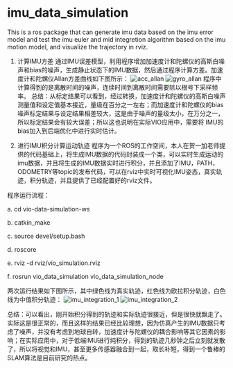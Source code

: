 # imu_data_simulation
This is a ros package that can generate imu data based on the imu error model and test the imu euler and mid integretion algorithm based on the imu motion model, and visualize the trajectory in rviz.

1. 计算IMU方差
通过IMU误差模型，利用程序增加加速度计和陀螺仪的高斯白噪声和bias的噪声，生成静止状态下的IMU数据，然后通过程序计算方差。加速度计和陀螺仪Allan方差曲线如下图所示：
![acc_allan](https://github.com/robosu12/imu_data_simulation/blob/master/picture/acc_allan.jpg)
![gyro_allan](https://github.com/robosu12/imu_data_simulation/blob/master/picture/gyro_allan.jpg)
程序中计算得到的是离散时间的噪声，连续时间到离散时间需要除以根号下采样频率。
总结：从标定结果可以看到，经过转换，加速度计和陀螺仪的高斯白噪声测量值和设定值基本接近，量级在百分之一左右；而加速度计和陀螺仪的bias噪声标定结果与设定结果相差较大，这是由于噪声的量级太小，在万分之一， 所以标定结果会有较大误差；所以这也说明在实际VIO应用中，需要将 IMU的bias加入到后端优化中进行实时估计。

2. 进行IMU积分计算运动轨迹
程序为一个ROS的工作空间，本人在贺一加老师提供的代码基础上，将生成IMU数据的代码封装成一个类，可以实时生成运动的imu数据，并且将生成的IMU数据实时进行积分，并且添加了IMU，PATH，ODOMETRY等topic的发布代码，可以在rviz中实时可视化IMU姿态，真实轨迹，积分轨迹，并且提供了已经配置好的rviz文件。

程序运行流程：

a.	cd  vio-data-simulation-ws

b.	catkin_make

c.	source  devel/setup.bash

d.	roscore

e.	rviz  -d  rviz/vio_simulation.rviz

f.	rosrun  vio_data_simulation vio_data_simulation_node


两次运行结果如下图所示，其中绿色线为真实轨迹，红色线为欧拉积分轨迹，白色线为中值积分轨迹：
![imu_integration_1](https://github.com/robosu12/imu_data_simulation/blob/master/picture/imu_integretion_in_euler_and_mid1.png)
![imu_integration_2](https://github.com/robosu12/imu_data_simulation/blob/master/picture/imu_integretion_in_euler_and_mid2.png)

总结：可以看出，刚开始积分得到的轨迹和实际轨迹很接近，但是很快就飘走了。实际这是很正常的，而且这样的结果已经比较理想，因为仿真产生的IMU数据只考虑了噪声，并没有考虑到地球自转，加速度计与陀螺仪的耦合影响等其它因素的影响；在实际应用中，对于低端IMU进行纯积分，得到的轨迹几秒钟之后立刻就发散了，所以将视觉和IMU，甚至更多传感器融合到一起，取长补短，得到一个鲁棒的SLAM算法是目前研究的热点。

